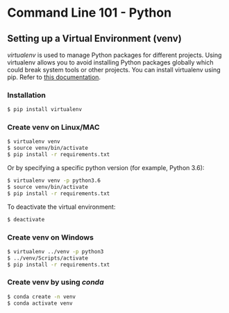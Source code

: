 # Command Line 101 - Python

## Setting up a Virtual Environment (venv)

_virtualenv_ is used to manage Python packages for different projects. Using virtualenv allows you to avoid installing Python packages globally which could break system tools or other projects. You can install virtualenv using pip. Refer to [this documentation](https://packaging.python.org/guides/installing-using-pip-and-virtual-environments/).

### Installation
```bash  
$ pip install virtualenv
```
### Create venv on Linux/MAC
```bash   
$ virtualenv venv 
$ source venv/bin/activate 
$ pip install -r requirements.txt
```
Or by specifying a specific python version (for example, Python 3.6):
```bash   
$ virtualenv venv -p python3.6
$ source venv/bin/activate 
$ pip install -r requirements.txt
```
To deactivate the virtual environment:
```bash   
$ deactivate
```
### Create venv on Windows
```bash
$ virtualenv ../venv -p python3
$ ../venv/Scripts/activate
$ pip install -r requirements.txt
```
### Create venv by using *conda*
```bash
$ conda create -n venv          
$ conda activate venv   
```
